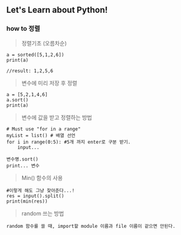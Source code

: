 ## Let's Learn about Python!
**<h3>how to 정렬</h3>**
> 정렬기초 (오름차순)
```
a = sorted([5,1,2,6])
print(a)

//result: 1,2,5,6
```
>변수에 미리 저장 후 정렬
```
a = [5,2,1,4,6]
a.sort()
print(a)
```
>변수에 값을 받고 정렬하는 방법
```
# Must use "for in a range"
myList = list() # 배열 선언
for i in range(0:5): #5개 까지 enter로 구분 받기.
    input...

변수명.sort()
print... 변수
```
>Min() 함수의 사용
```
#이렇게 해도 그냥 찾아준다...!
res = input().split()
print(min(res))
```
>random 쓰는 방법
```
random 함수를 쓸 때, import할 module 이름과 file 이름이 같으면 안된다.
```